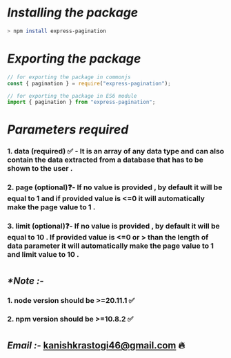 # _Installing the package_
```bash
> npm install express-pagination
```

# _Exporting the package_
```js
// for exporting the package in commonjs
const { pagination } = require("express-pagination");

// for exporting the package in ES6 module
import { pagination } from "express-pagination";
```

# _Parameters required_

### __1. data (required) ✅ -__ It is an array of any data type and can also contain the data extracted from a database that has to be shown to the user .

### __2. page (optional)❓-__ If no value is provided , by default it will be equal to 1 and if provided value is <=0 it will automatically make the page value to 1 .

### __3. limit (optional)❓-__ If no value is provided , by default it will be equal to 10 . If provided value is <=0 or > than the length of data parameter it will automatically make the page value to 1 and limit value to 10 .
# 


## _*Note :-_
### 1. node version should be >=20.11.1 ✅
### 2. npm version should be >=10.8.2 ✅

#  

## _Email :-_ kanishkrastogi46@gmail.com 🔥
